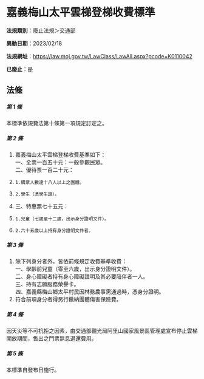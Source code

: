 # 嘉義梅山太平雲梯登梯收費標準

**法規類別**：廢止法規＞交通部

**異動日期**：2023/02/18  

**法規網址**：https://law.moj.gov.tw/LawClass/LawAll.aspx?pcode=K0110042

**已廢止**：是



## 法條
##### 第 1 條
本標準依規費法第十條第一項規定訂定之。

##### 第 2 條
1. 嘉義梅山太平雲梯登梯收費基準如下：  
一、全票一百五十元：一般參觀民眾。  
二、優待票一百二十元：
1.     1.購票人數達十八人以上之團體。
1.     2.學生（憑學生證）。
1. 三、特惠票七十五元：
1.     1.兒童（七歲至十二歲，出示身分證明文件）。
1.     2.六十五歲以上持有身分證明文件者。

##### 第 3 條
1. 除下列身分者外，皆依前條規定收費基準收費：  
一、學齡前兒童（零至六歲，出示身分證明文件）。  
二、身心障礙者持有身心障礙證明及其必要陪伴者一人。  
三、持有志願服務榮譽卡。  
四、嘉義縣梅山鄉太平村民因林務農事需通過時，憑身分證明。
1. 符合前項身分者得另行繳納團體傷害保險費。

##### 第 4 條
因天災等不可抗拒之因素，由交通部觀光局阿里山國家風景區管理處宣布停止雲梯開放期間，售出之門票無息退還費用。

##### 第 5 條
本標準自發布日施行。


